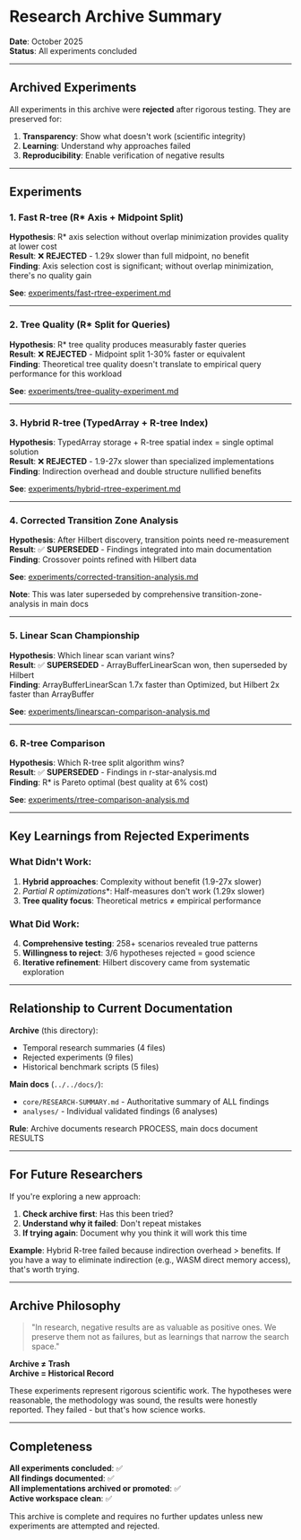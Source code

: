 # Research Archive Summary

**Date**: October 2025\
**Status**: All experiments concluded

---

## Archived Experiments

All experiments in this archive were **rejected** after rigorous testing. They are preserved for:

1. **Transparency**: Show what doesn't work (scientific integrity)
2. **Learning**: Understand why approaches failed
3. **Reproducibility**: Enable verification of negative results

---

## Experiments

### 1. Fast R-tree (R* Axis + Midpoint Split)

**Hypothesis**: R* axis selection without overlap minimization provides quality at lower cost\
**Result**: ❌ **REJECTED** - 1.29x slower than full midpoint, no benefit\
**Finding**: Axis selection cost is significant; without overlap minimization, there's no quality gain

**See**: [experiments/fast-rtree-experiment.md](./experiments/fast-rtree-experiment.md)

---

### 2. Tree Quality (R* Split for Queries)

**Hypothesis**: R* tree quality produces measurably faster queries\
**Result**: ❌ **REJECTED** - Midpoint split 1-30% faster or equivalent\
**Finding**: Theoretical tree quality doesn't translate to empirical query performance for this workload

**See**: [experiments/tree-quality-experiment.md](./experiments/tree-quality-experiment.md)

---

### 3. Hybrid R-tree (TypedArray + R-tree Index)

**Hypothesis**: TypedArray storage + R-tree spatial index = single optimal solution\
**Result**: ❌ **REJECTED** - 1.9-27x slower than specialized implementations\
**Finding**: Indirection overhead and double structure nullified benefits

**See**: [experiments/hybrid-rtree-experiment.md](./experiments/hybrid-rtree-experiment.md)

---

### 4. Corrected Transition Zone Analysis

**Hypothesis**: After Hilbert discovery, transition points need re-measurement\
**Result**: ✅ **SUPERSEDED** - Findings integrated into main documentation\
**Finding**: Crossover points refined with Hilbert data

**See**: [experiments/corrected-transition-analysis.md](./experiments/corrected-transition-analysis.md)

**Note**: This was later superseded by comprehensive transition-zone-analysis in main docs

---

### 5. Linear Scan Championship

**Hypothesis**: Which linear scan variant wins?\
**Result**: ✅ **SUPERSEDED** - ArrayBufferLinearScan won, then superseded by Hilbert\
**Finding**: ArrayBufferLinearScan 1.7x faster than Optimized, but Hilbert 2x faster than ArrayBuffer

**See**: [experiments/linearscan-comparison-analysis.md](./experiments/linearscan-comparison-analysis.md)

---

### 6. R-tree Comparison

**Hypothesis**: Which R-tree split algorithm wins?\
**Result**: ✅ **SUPERSEDED** - Findings in r-star-analysis.md\
**Finding**: R* is Pareto optimal (best quality at 6% cost)

**See**: [experiments/rtree-comparison-analysis.md](./experiments/rtree-comparison-analysis.md)

---

## Key Learnings from Rejected Experiments

### What Didn't Work:

1. **Hybrid approaches**: Complexity without benefit (1.9-27x slower)
2. __Partial R_ optimizations_*: Half-measures don't work (1.29x slower)
3. **Tree quality focus**: Theoretical metrics ≠ empirical performance

### What Did Work:

4. **Comprehensive testing**: 258+ scenarios revealed true patterns
5. **Willingness to reject**: 3/6 hypotheses rejected = good science
6. **Iterative refinement**: Hilbert discovery came from systematic exploration

---

## Relationship to Current Documentation

**Archive** (this directory):

- Temporal research summaries (4 files)
- Rejected experiments (9 files)
- Historical benchmark scripts (5 files)

**Main docs** (`../../docs/`):

- `core/RESEARCH-SUMMARY.md` - Authoritative summary of ALL findings
- `analyses/` - Individual validated findings (6 analyses)

**Rule**: Archive documents research PROCESS, main docs document RESULTS

---

## For Future Researchers

If you're exploring a new approach:

1. **Check archive first**: Has this been tried?
2. **Understand why it failed**: Don't repeat mistakes
3. **If trying again**: Document why you think it will work this time

**Example**: Hybrid R-tree failed because indirection overhead > benefits. If you have a way to eliminate indirection (e.g., WASM direct memory access), that's worth trying.

---

## Archive Philosophy

> "In research, negative results are as valuable as positive ones. We preserve them not as failures, but as learnings that narrow the search space."

**Archive ≠ Trash**\
**Archive = Historical Record**

These experiments represent rigorous scientific work. The hypotheses were reasonable, the methodology was sound, the results were honestly reported. They failed - but that's how science works.

---

## Completeness

**All experiments concluded**: ✅\
**All findings documented**: ✅\
**All implementations archived or promoted**: ✅\
**Active workspace clean**: ✅

This archive is complete and requires no further updates unless new experiments are attempted and rejected.
